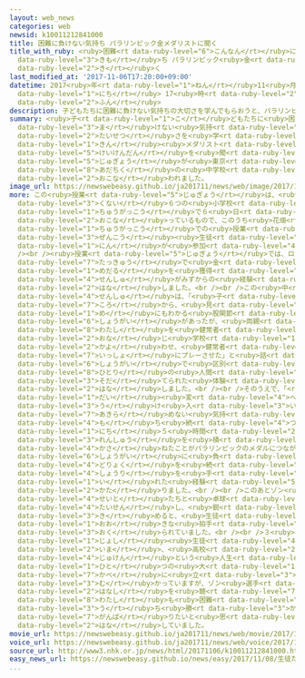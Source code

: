 ```yaml
---
layout: web_news
categories: web
newsid: k10011212841000
title: 困難に負けない気持ち パラリンピック金メダリストに聞く
title_with_ruby: <ruby>困難<rt data-ruby-level="6">こんなん</rt></ruby>に<ruby>負<rt data-ruby-level="3">ま</rt></ruby>けない<ruby>気持<rt
  data-ruby-level="3">きも</rt></ruby>ち パラリンピック<ruby>金<rt data-ruby-level="1">きん</rt></ruby>メダリストに<ruby>聞<rt
  data-ruby-level="2">き</rt></ruby>く
last_modified_at: '2017-11-06T17:20:00+09:00'
datetime: 2017<ruby>年<rt data-ruby-level="1">ねん</rt></ruby>11<ruby>月<rt data-ruby-level="1">がつ</rt></ruby>06<ruby>日<rt
  data-ruby-level="1">にち</rt></ruby> 17<ruby>時<rt data-ruby-level="2">じ</rt></ruby>20<ruby>分<rt
  data-ruby-level="2">ふん</rt></ruby>
description: 子どもたちに困難に負けない気持ちの大切さを学んでもらおうと、パラリンピックの金メダリストの経験談を聞く授業が東京・足立区の中学校で行われました。
summary: <ruby>子<rt data-ruby-level="1">こ</rt></ruby>どもたちに<ruby>困難<rt data-ruby-level="6">こんなん</rt></ruby>に<ruby>負<rt
  data-ruby-level="3">ま</rt></ruby>けない<ruby>気持<rt data-ruby-level="3">きも</rt></ruby>ちの<ruby>大切<rt
  data-ruby-level="2">たいせつ</rt></ruby>さを<ruby>学<rt data-ruby-level="1">まな</rt></ruby>んでもらおうと、パラリンピックの<ruby>金<rt
  data-ruby-level="1">きん</rt></ruby><ruby>メダリスト<rt data-ruby-level="1">めだりすと</rt></ruby>の<ruby>経験談<rt
  data-ruby-level="5">けいけんだん</rt></ruby>を<ruby>聞<rt data-ruby-level="2">き</rt></ruby>く<ruby>授業<rt
  data-ruby-level="5">じゅぎょう</rt></ruby>が<ruby>東京<rt data-ruby-level="2">とうきょう</rt></ruby>・<ruby>足立区<rt
  data-ruby-level="8">あだちく</rt></ruby>の<ruby>中学校<rt data-ruby-level="1">ちゅうがっこう</rt></ruby>で<ruby>行<rt
  data-ruby-level="2">おこな</rt></ruby>われました。
image_url: https://newswebeasy.github.io/ja201711/news/web/image/2017/11/06/K10011212841_1711061624_1711061626_01_02.jpg
more: この<ruby>授業<rt data-ruby-level="5">じゅぎょう</rt></ruby>は、<ruby>足立区<rt data-ruby-level="8">あだちく</rt></ruby>などが<ruby>区内<rt
  data-ruby-level="3">くない</rt></ruby>６つの<ruby>小学校<rt data-ruby-level="1">しょうがっこう</rt></ruby>と<ruby>中学校<rt
  data-ruby-level="1">ちゅうがっこう</rt></ruby>で６<ruby>日<rt data-ruby-level="1">にち</rt></ruby>から<ruby>行<rt
  data-ruby-level="2">おこな</rt></ruby>っているもので、このうち<ruby>花畑<rt data-ruby-level="3">はなばたけ</rt></ruby><ruby>中学校<rt
  data-ruby-level="1">ちゅうがっこう</rt></ruby>での<ruby>授業<rt data-ruby-level="5">じゅぎょう</rt></ruby>には<ruby>全校<rt
  data-ruby-level="3">ぜんこう</rt></ruby><ruby>生徒<rt data-ruby-level="4">せいと</rt></ruby>およそ１５０<ruby>人<rt
  data-ruby-level="1">にん</rt></ruby>が<ruby>参加<rt data-ruby-level="4">さんか</rt></ruby>しました。<br
  /><br /><ruby>授業<rt data-ruby-level="5">じゅぎょう</rt></ruby>では、ロンドンとリオデジャネイロのパラリンピックの<ruby>卓球<rt
  data-ruby-level="7">たっきゅう</rt></ruby>で<ruby>金<rt data-ruby-level="1">きん</rt></ruby><ruby>メダル<rt
  data-ruby-level="1">めだる</rt></ruby>を<ruby>獲得<rt data-ruby-level="7">かくとく</rt></ruby>したオランダのケリー・ファン・ゾン<ruby>選手<rt
  data-ruby-level="4">せんしゅ</rt></ruby>がみずからの<ruby>経験<rt data-ruby-level="5">けいけん</rt></ruby>を<ruby>話<rt
  data-ruby-level="2">はな</rt></ruby>しました。<br /><br />この<ruby>中<rt data-ruby-level="1">なか</rt></ruby>で、ゾン<ruby>選手<rt
  data-ruby-level="4">せんしゅ</rt></ruby>は、「<ruby>子<rt data-ruby-level="1">こ</rt></ruby>どもの<ruby>頃<rt
  data-ruby-level="7">ころ</rt></ruby>から、<ruby>見<rt data-ruby-level="1">み</rt></ruby>た<ruby>目<rt
  data-ruby-level="1">め</rt></ruby>にもわかる<ruby>股関節<rt data-ruby-level="7">こかんせつ</rt></ruby>の<ruby>障害<rt
  data-ruby-level="6">しょうがい</rt></ruby>があったが、<ruby>両親<rt data-ruby-level="3">りょうしん</rt></ruby>は<ruby>私<rt
  data-ruby-level="8">わたし</rt></ruby>を<ruby>健常者<rt data-ruby-level="5">けんじょうしゃ</rt></ruby>と<ruby>同<rt
  data-ruby-level="2">おな</rt></ruby>じ<ruby>学校<rt data-ruby-level="1">がっこう</rt></ruby>に<ruby>通<rt
  data-ruby-level="2">かよ</rt></ruby>わせ、<ruby>健常者<rt data-ruby-level="5">けんじょうしゃ</rt></ruby>と<ruby>一緒<rt
  data-ruby-level="7">いっしょ</rt></ruby>にプレーさせた」と<ruby>話<rt data-ruby-level="2">はな</rt></ruby>し、<ruby>障害<rt
  data-ruby-level="6">しょうがい</rt></ruby>で<ruby>区別<rt data-ruby-level="4">くべつ</rt></ruby>することなく、<ruby>一人<rt
  data-ruby-level="8">ひとり</rt></ruby>の<ruby>人間<rt data-ruby-level="2">にんげん</rt></ruby>として<ruby>育<rt
  data-ruby-level="3">そだ</rt></ruby>てられた<ruby>体験<rt data-ruby-level="4">たいけん</rt></ruby>を<ruby>話<rt
  data-ruby-level="2">はな</rt></ruby>しました。<br /><br />そのうえで、「<ruby>障害<rt data-ruby-level="6">しょうがい</rt></ruby>があると<ruby>大<rt
  data-ruby-level="1">だい</rt></ruby><ruby>変<rt data-ruby-level="4">へん</rt></ruby>なこともあるが、それを<ruby>受<rt
  data-ruby-level="3">う</rt></ruby>け<ruby>入<rt data-ruby-level="3">い</rt></ruby>れ、<ruby>諦<rt
  data-ruby-level="7">あきら</rt></ruby>めない<ruby>気持<rt data-ruby-level="3">きも</rt></ruby>ちを<ruby>持<rt
  data-ruby-level="4">も</rt></ruby>ち<ruby>続<rt data-ruby-level="4">つづ</rt></ruby>けた。１<ruby>日<rt
  data-ruby-level="1">にち</rt></ruby>５<ruby>時間<rt data-ruby-level="2">じかん</rt></ruby>の<ruby>練習<rt
  data-ruby-level="3">れんしゅう</rt></ruby>を<ruby>積<rt data-ruby-level="4">つ</rt></ruby>み<ruby>重<rt
  data-ruby-level="4">かさ</rt></ruby>ねたことがパラリンピックのメダルにつながった」と<ruby>話<rt data-ruby-level="2">はな</rt></ruby>し、<ruby>障害<rt
  data-ruby-level="6">しょうがい</rt></ruby>に<ruby>負<rt data-ruby-level="3">ま</rt></ruby>けずに<ruby>努力<rt
  data-ruby-level="4">どりょく</rt></ruby>を<ruby>続<rt data-ruby-level="4">つづ</rt></ruby>けたことで<ruby>勝利<rt
  data-ruby-level="4">しょうり</rt></ruby>を<ruby>手<rt data-ruby-level="1">て</rt></ruby>に<ruby>入<rt
  data-ruby-level="1">い</rt></ruby>れた<ruby>経験<rt data-ruby-level="5">けいけん</rt></ruby>を<ruby>語<rt
  data-ruby-level="2">かた</rt></ruby>りました。<br /><br />このあとゾン<ruby>選手<rt data-ruby-level="4">せんしゅ</rt></ruby>は<ruby>生徒<rt
  data-ruby-level="4">せいと</rt></ruby>たちと<ruby>卓球<rt data-ruby-level="7">たっきゅう</rt></ruby>で<ruby>対戦<rt
  data-ruby-level="4">たいせん</rt></ruby>し、<ruby>鋭<rt data-ruby-level="7">するど</rt></ruby>いスマッシュを<ruby>決<rt
  data-ruby-level="3">き</rt></ruby>めると、<ruby>生徒<rt data-ruby-level="4">せいと</rt></ruby>たちから<ruby>大<rt
  data-ruby-level="1">おお</rt></ruby>きな<ruby>拍手<rt data-ruby-level="7">はくしゅ</rt></ruby>が<ruby>送<rt
  data-ruby-level="3">おく</rt></ruby>られていました。<br /><br />３<ruby>年生<rt data-ruby-level="1">ねんせい</rt></ruby>の<ruby>女子<rt
  data-ruby-level="1">じょし</rt></ruby><ruby>生徒<rt data-ruby-level="4">せいと</rt></ruby>は、「<ruby>今<rt
  data-ruby-level="2">いま</rt></ruby>、<ruby>高校<rt data-ruby-level="2">こうこう</rt></ruby><ruby>受験<rt
  data-ruby-level="4">じゅけん</rt></ruby>という<ruby>人生<rt data-ruby-level="1">じんせい</rt></ruby>の<ruby>一<rt
  data-ruby-level="1">ひと</rt></ruby>つの<ruby>大<rt data-ruby-level="1">おお</rt></ruby>きな<ruby>壁<rt
  data-ruby-level="7">かべ</rt></ruby>に<ruby>立<rt data-ruby-level="3">た</rt></ruby>ち<ruby>向<rt
  data-ruby-level="3">む</rt></ruby>かっていますが、ゾン<ruby>選手<rt data-ruby-level="4">せんしゅ</rt></ruby>の<ruby>話<rt
  data-ruby-level="2">はなし</rt></ruby>を<ruby>聴<rt data-ruby-level="7">き</rt></ruby>いて、<ruby>私<rt
  data-ruby-level="8">わたし</rt></ruby>も<ruby>困難<rt data-ruby-level="6">こんなん</rt></ruby>に<ruby>打<rt
  data-ruby-level="3">う</rt></ruby>ち<ruby>勝<rt data-ruby-level="3">か</rt></ruby>って<ruby>頑張<rt
  data-ruby-level="7">がんば</rt></ruby>りたいと<ruby>思<rt data-ruby-level="2">おも</rt></ruby>いました」と<ruby>話<rt
  data-ruby-level="2">はな</rt></ruby>していました。
movie_url: https://newswebeasy.github.io/ja201711/news/web/movie/2017/11/06/k10011212841_201711071625_201711071636.mp4
voice_url: https://newswebeasy.github.io/ja201711/news/web/voice/2017/11/06/k10011212841_201711071625_201711071636.mp3
source_url: http://www3.nhk.or.jp/news/html/20171106/k10011212841000.html
easy_news_url: https://newswebeasy.github.io/news/easy/2017/11/08/生徒たちがパラリンピックの金メダルの選手から話を聞く
...
```

